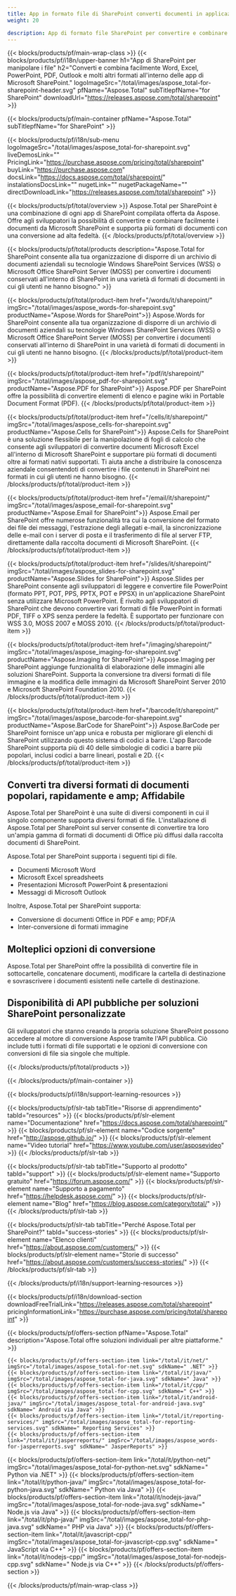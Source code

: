```yaml
---
title: App in formato file di SharePoint converti documenti in applicazioni di SharePoint 
weight: 20

description: App di formato file SharePoint per convertire e combinare formati di documenti Word Excel PDF PowerPoint e-mail e imaging all'interno di Microsoft SharePoint
---
```


{{< blocks/products/pf/main-wrap-class >}}
{{< blocks/products/pf/i18n/upper-banner h1="App di SharePoint per manipolare i file" h2="Converti e combina facilmente Word, Excel, PowerPoint, PDF, Outlook e molti altri formati all'interno delle app di Microsoft SharePoint." logoImageSrc="/total/images/aspose_total-for-sharepoint-header.svg" pfName="Aspose.Total" subTitlepfName="for SharePoint" downloadUrl="https://releases.aspose.com/total/sharepoint" >}}

{{< blocks/products/pf/main-container pfName="Aspose.Total" subTitlepfName="for SharePoint" >}}

{{< blocks/products/pf/i18n/sub-menu logoImageSrc="/total/images/aspose_total-for-sharepoint.svg" liveDemosLink="" PricingLink="https://purchase.aspose.com/pricing/total/sharepoint" buyLink="https://purchase.aspose.com" docsLink="https://docs.aspose.com/total/sharepoint/" instalationsDocsLink="" nugetLink="" nugetPackageName="" directDownloadLink="https://releases.aspose.com/total/sharepoint" >}}

{{< blocks/products/pf/total/overview >}}
Aspose.Total per SharePoint è una combinazione di ogni app di SharePoint compilata offerta da Aspose. Offre agli sviluppatori la possibilità di convertire e combinare facilmente i documenti da Microsoft SharePoint e supporta più formati di documenti con una conversione ad alta fedeltà.
{{< /blocks/products/pf/total/overview >}}

{{< blocks/products/pf/total/products description="Aspose.Total for SharePoint consente alla tua organizzazione di disporre di un archivio di documenti aziendali su tecnologie Windows SharePoint Services (WSS) o Microsoft Office SharePoint Server (MOSS) per convertire i documenti conservati all'interno di SharePoint in una varietà di formati di documenti in cui gli utenti ne hanno bisogno." >}}

{{< blocks/products/pf/total/product-item href="/words/it/sharepoint/" imgSrc="/total/images/aspose_words-for-sharepoint.svg" productName="Aspose.Words for SharePoint">}}
Aspose.Words for SharePoint consente alla tua organizzazione di disporre di un archivio di documenti aziendali su tecnologie Windows SharePoint Services (WSS) o Microsoft Office SharePoint Server (MOSS) per convertire i documenti conservati all'interno di SharePoint in una varietà di formati di documenti in cui gli utenti ne hanno bisogno.
{{< /blocks/products/pf/total/product-item >}}

{{< blocks/products/pf/total/product-item href="/pdf/it/sharepoint/" imgSrc="/total/images/aspose_pdf-for-sharepoint.svg" productName="Aspose.PDF for SharePoint">}}
Aspose.PDF per SharePoint offre la possibilità di convertire elementi di elenco e pagine wiki in Portable Document Format (PDF).
{{< /blocks/products/pf/total/product-item >}}

{{< blocks/products/pf/total/product-item href="/cells/it/sharepoint/" imgSrc="/total/images/aspose_cells-for-sharepoint.svg" productName="Aspose.Cells for SharePoint">}}
Aspose.Cells for SharePoint è una soluzione flessibile per la manipolazione di fogli di calcolo che consente agli sviluppatori di convertire documenti Microsoft Excel all'interno di Microsoft SharePoint e supportare più formati di documenti oltre ai formati nativi supportati. Ti aiuta anche a distribuire la conoscenza aziendale consentendoti di convertire i file contenuti in SharePoint nei formati in cui gli utenti ne hanno bisogno.
{{< /blocks/products/pf/total/product-item >}}

{{< blocks/products/pf/total/product-item href="/email/it/sharepoint/" imgSrc="/total/images/aspose_email-for-sharepoint.svg" productName="Aspose.Email for SharePoint">}}
Aspose.Email per SharePoint offre numerose funzionalità tra cui la conversione del formato dei file dei messaggi, l'estrazione degli allegati e-mail, la sincronizzazione delle e-mail con i server di posta e il trasferimento di file al server FTP, direttamente dalla raccolta documenti di Microsoft SharePoint.
{{< /blocks/products/pf/total/product-item >}}

{{< blocks/products/pf/total/product-item href="/slides/it/sharepoint/" imgSrc="/total/images/aspose_slides-for-sharepoint.svg" productName="Aspose.Slides for SharePoint">}}
Aspose.Slides per SharePoint consente agli sviluppatori di leggere e convertire file PowerPoint (formato PPT, POT, PPS, PPTX, POT e PPSX) in un'applicazione SharePoint senza utilizzare Microsoft PowerPoint. È rivolto agli sviluppatori di SharePoint che devono convertire vari formati di file PowerPoint in formati PDF, TIFF o XPS senza perdere la fedeltà. È supportato per funzionare con WSS 3.0, MOSS 2007 e MOSS 2010.
{{< /blocks/products/pf/total/product-item >}}

{{< blocks/products/pf/total/product-item href="/imaging/sharepoint/" imgSrc="/total/images/aspose_imaging-for-sharepoint.svg" productName="Aspose.Imaging for SharePoint">}}
Aspose.Imaging per SharePoint aggiunge funzionalità di elaborazione delle immagini alle soluzioni SharePoint. Supporta la conversione tra diversi formati di file immagine e la modifica delle immagini da Microsoft SharePoint Server 2010 e Microsoft SharePoint Foundation 2010.
{{< /blocks/products/pf/total/product-item >}}

{{< blocks/products/pf/total/product-item href="/barcode/it/sharepoint/" imgSrc="/total/images/aspose_barcode-for-sharepoint.svg" productName="Aspose.BarCode for SharePoint">}}
Aspose.BarCode per SharePoint fornisce un'app unica e robusta per migliorare gli elenchi di SharePoint utilizzando questo sistema di codici a barre. L'app Barcode SharePoint supporta più di 40 delle simbologie di codici a barre più popolari, inclusi codici a barre lineari, postali e 2D.
{{< /blocks/products/pf/total/product-item >}}

<!--<p></p>-->
<div class="col-lg-12">
 <h2 class="h2title">
  <a class="anchor" id="features" name="features">
  </a>
  Converti tra diversi formati di documenti popolari, rapidamente e amp; Affidabile
 </h2>
 <p>
  Aspose.Total per SharePoint è una suite di diversi componenti in cui il singolo componente supporta diversi formati di file. L'installazione di Aspose.Total per SharePoint sul server consente di convertire tra loro un'ampia gamma di formati di documenti di Office più diffusi dalla raccolta documenti di SharePoint.
 </p>
 <p>
  Aspose.Total per SharePoint supporta i seguenti tipi di file.
 </p>
 <ul class="unstyled">
  <li>
   Documenti Microsoft Word
  </li>
  <li>
   Microsoft Excel spreadsheets
  </li>
  <li>
   Presentazioni Microsoft PowerPoint &amp; presentazioni
  </li>
  <li>
   Messaggi di Microsoft Outlook
  </li>
 </ul>
 <p>
  Inoltre, Aspose.Total per SharePoint supporta:
 </p>
 <ul class="unstyled">
  <li>
   Conversione di documenti Office in PDF e amp; PDF/A
  </li>
  <li>
   Inter-conversione di formati immagine
  </li>
 </ul>
</div>
<div class="col-lg-12">
 <h2 class="h2title">
  Molteplici opzioni di conversione
 </h2>
 <p>
  Aspose.Total per SharePoint offre la possibilità di convertire file in sottocartelle, concatenare documenti, modificare la cartella di destinazione e sovrascrivere i documenti esistenti nelle cartelle di destinazione.
 </p>
</div>
<div class="col-lg-12">
 <h2 class="h2title">
  Disponibilità di API pubbliche per soluzioni SharePoint personalizzate
 </h2>
 <p>
  Gli sviluppatori che stanno creando la propria soluzione SharePoint possono accedere al motore di conversione Aspose tramite l'API pubblica. Ciò include tutti i formati di file supportati e le opzioni di conversione con conversioni di file sia singole che multiple.
 </p>
</div>
<!--Feature-section Start-->
<!--Feature-section End-->

{{< /blocks/products/pf/total/products >}}

{{< /blocks/products/pf/main-container >}}


{{< blocks/products/pf/i18n/support-learning-resources >}}

{{< blocks/products/pf/slr-tab tabTitle="Risorse di apprendimento" tabId="resources" >}}
{{< blocks/products/pf/slr-element name="Documentazione" href="https://docs.aspose.com/total/sharepoint/" >}} 
{{< blocks/products/pf/slr-element name="Codice sorgente" href="http://aspose.github.io/" >}} 
{{< blocks/products/pf/slr-element name="Video tutorial" href="https://www.youtube.com/user/asposevideo" >}} 
{{< /blocks/products/pf/slr-tab >}}

{{< blocks/products/pf/slr-tab tabTitle="Supporto al prodotto" tabId="support" >}}
{{< blocks/products/pf/slr-element name="Supporto gratuito" href="https://forum.aspose.com/" >}} 
{{< blocks/products/pf/slr-element name="Supporto a pagamento" href="https://helpdesk.aspose.com/" >}} 
{{< blocks/products/pf/slr-element name="Blog" href="https://blog.aspose.com/category/total/" >}} 
{{< /blocks/products/pf/slr-tab >}}

{{< blocks/products/pf/slr-tab tabTitle="Perché Aspose.Total per SharePoint?" tabId="success-stories" >}}
{{< blocks/products/pf/slr-element name="Elenco clienti" href="https://about.aspose.com/customers/" >}} 
{{< blocks/products/pf/slr-element name="Storie di successo" href="https://about.aspose.com/customers/success-stories/" >}} 
{{< /blocks/products/pf/slr-tab >}}

{{< /blocks/products/pf/i18n/support-learning-resources >}}

{{< blocks/products/pf/i18n/download-section downloadFreeTrialLink="https://releases.aspose.com/total/sharepoint" pricingInformationLink="https://purchase.aspose.com/pricing/total/sharepoint" >}}

{{< blocks/products/pf/offers-section pfName="Aspose.Total" description="Aspose.Total offre soluzioni individuali per altre piattaforme." >}}

    {{< blocks/products/pf/offers-section-item link="/total/it/net/" imgSrc="/total/images/aspose_total-for-net.svg" sdkName=" .NET" >}}
    {{< blocks/products/pf/offers-section-item link="/total/it/java/" imgSrc="/total/images/aspose_total-for-java.svg" sdkName=" Java" >}}
    {{< blocks/products/pf/offers-section-item link="/total/it/cpp/" imgSrc="/total/images/aspose_total-for-cpp.svg" sdkName=" C++" >}}
    {{< blocks/products/pf/offers-section-item link="/total/it/android-java/" imgSrc="/total/images/aspose_total-for-android-java.svg" sdkName=" Android via Java" >}}
    {{< blocks/products/pf/offers-section-item link="/total/it/reporting-services/" imgSrc="/total/images/aspose_total-for-reporting-services.svg" sdkName=" Reporting Services" >}}
    {{< blocks/products/pf/offers-section-item link="/total/it/jasperreports/" imgSrc="/total/images/aspose_words-for-jasperreports.svg" sdkName=" JasperReports" >}}
 {{< blocks/products/pf/offers-section-item link="/total/it/python-net/" imgSrc="/total/images/aspose_total-for-python-net.svg" sdkName=" Python via .NET" >}}
 {{< blocks/products/pf/offers-section-item link="/total/it/python-java/" imgSrc="/total/images/aspose_total-for-python-java.svg" sdkName=" Python via Java" >}}
 {{< blocks/products/pf/offers-section-item link="/total/it/nodejs-java/" imgSrc="/total/images/aspose_total-for-node-java.svg" sdkName=" Node.js via Java" >}}
 {{< blocks/products/pf/offers-section-item link="/total/it/php-java/" imgSrc="/total/images/aspose_total-for-php-java.svg" sdkName=" PHP via Java" >}}
{{< blocks/products/pf/offers-section-item link="/total/it/javascript-cpp/" imgSrc="/total/images/aspose_total-for-javascript-cpp.svg" sdkName=" JavaScript via C++" >}}
{{< blocks/products/pf/offers-section-item link="/total/it/nodejs-cpp/" imgSrc="/total/images/aspose_total-for-nodejs-cpp.svg" sdkName=" Node.js via C++" >}}
{{< /blocks/products/pf/offers-section >}}

{{< /blocks/products/pf/main-wrap-class >}}